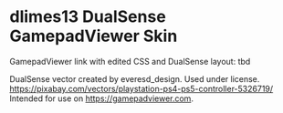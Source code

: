 # dlimes13 DualSense GamepadViewer Skin
GamepadViewer link with edited CSS and DualSense layout:
tbd

DualSense vector created by everesd_design. Used under license.
https://pixabay.com/vectors/playstation-ps4-ps5-controller-5326719/
Intended for use on https://gamepadviewer.com.